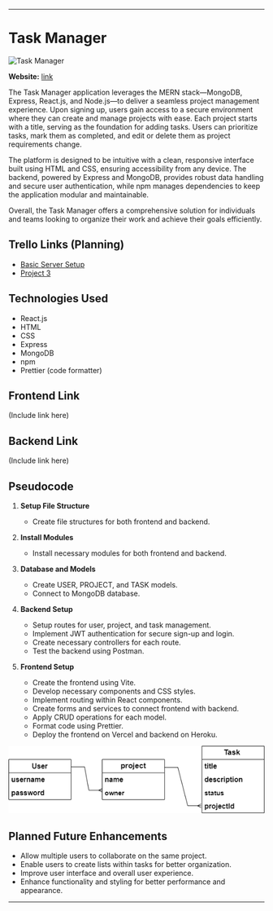 
---

# Task Manager

![Task Manager](imglink)

**Website:** [link](imgwebsite)

The Task Manager application leverages the MERN stack—MongoDB, Express, React.js, and Node.js—to deliver a seamless project management experience. Upon signing up, users gain access to a secure environment where they can create and manage projects with ease. Each project starts with a title, serving as the foundation for adding tasks. Users can prioritize tasks, mark them as completed, and edit or delete them as project requirements change.

The platform is designed to be intuitive with a clean, responsive interface built using HTML and CSS, ensuring accessibility from any device. The backend, powered by Express and MongoDB, provides robust data handling and secure user authentication, while npm manages dependencies to keep the application modular and maintainable.

Overall, the Task Manager offers a comprehensive solution for individuals and teams looking to organize their work and achieve their goals efficiently.

## Trello Links (Planning)

- [Basic Server Setup](https://trello.com/b/nT2QQ22u/basic-server-setup)
- [Project 3](https://trello.com/b/Y9FuKXls/project-3)

## Technologies Used

- React.js
- HTML
- CSS
- Express
- MongoDB
- npm
- Prettier (code formatter)

## Frontend Link

(Include link here)

## Backend Link

(Include link here)

## Pseudocode

1. **Setup File Structure**
   - Create file structures for both frontend and backend.
   
2. **Install Modules**
   - Install necessary modules for both frontend and backend.

3. **Database and Models**
   - Create USER, PROJECT, and TASK models.
   - Connect to MongoDB database.

4. **Backend Setup**
   - Setup routes for user, project, and task management.
   - Implement JWT authentication for secure sign-up and login.
   - Create necessary controllers for each route.
   - Test the backend using Postman.

5. **Frontend Setup**
   - Create the frontend using Vite.
   - Develop necessary components and CSS styles.
   - Implement routing within React components.
   - Create forms and services to connect frontend with backend.
   - Apply CRUD operations for each model.
   - Format code using Prettier.
   - Deploy the frontend on Vercel and backend on Heroku.

![ERD](./README%20IMAGES/erd.png)

   


## Planned Future Enhancements

- Allow multiple users to collaborate on the same project.
- Enable users to create lists within tasks for better organization.
- Improve user interface and overall user experience.
- Enhance functionality and styling for better performance and appearance.

---